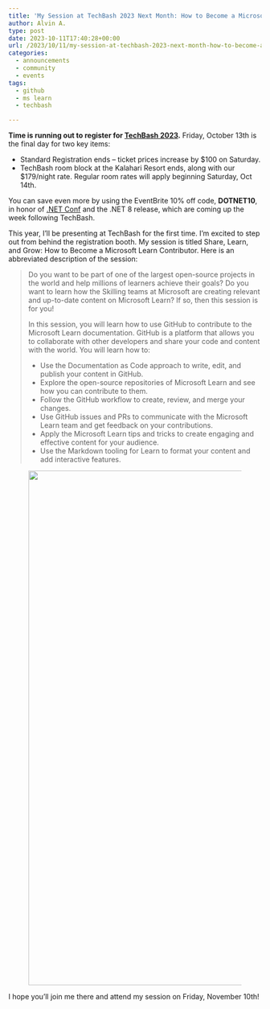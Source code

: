 ```yaml
---
title: 'My Session at TechBash 2023 Next Month: How to Become a Microsoft Learn Contributor'
author: Alvin A.
type: post
date: 2023-10-11T17:40:28+00:00
url: /2023/10/11/my-session-at-techbash-2023-next-month-how-to-become-a-microsoft-learn-contributor/
categories:
  - announcements
  - community
  - events
tags:
  - github
  - ms learn
  - techbash

---
```

**Time is running out to register for [TechBash 2023][1].** Friday, October 13th is the final day for two key items:

<ul class="wp-block-list">
  <li>
    Standard Registration ends &#8211; ticket prices increase by $100 on Saturday.
  </li>
  <li>
    TechBash room block at the Kalahari Resort ends, along with our $179/night rate. Regular room rates will apply beginning Saturday, Oct 14th.
  </li>
</ul>

You can save even more by using the EventBrite 10% off code, **DOTNET10**, in honor of [.NET Conf][2] and the .NET 8 release, which are coming up the week following TechBash.

This year, I&#8217;ll be presenting at TechBash for the first time. I&#8217;m excited to step out from behind the registration booth. My session is titled Share, Learn, and Grow: How to Become a Microsoft Learn Contributor. Here is an abbreviated description of the session:

<blockquote class="wp-block-quote is-layout-flow wp-block-quote-is-layout-flow">
  <p>
    Do you want to be part of one of the largest open-source projects in the world and help millions of learners achieve their goals? Do you want to learn how the Skilling teams at Microsoft are creating relevant and up-to-date content on Microsoft Learn? If so, then this session is for you!
  </p>
  
  <p>
    In this session, you will learn how to use GitHub to contribute to the Microsoft Learn documentation. GitHub is a platform that allows you to collaborate with other developers and share your code and content with the world. You will learn how to:
  </p>
  
  <ul class="wp-block-list">
    <li>
      Use the Documentation as Code approach to write, edit, and publish your content in GitHub.
    </li>
    <li>
      Explore the open-source repositories of Microsoft Learn and see how you can contribute to them.
    </li>
    <li>
      Follow the GitHub workflow to create, review, and merge your changes.
    </li>
    <li>
      Use GitHub issues and PRs to communicate with the Microsoft Learn team and get feedback on your contributions.
    </li>
    <li>
      Apply the Microsoft Learn tips and tricks to create engaging and effective content for your audience.
    </li>
    <li>
      Use the Markdown tooling for Learn to format your content and add interactive features.
    </li>
  </ul>
</blockquote><figure class="wp-block-image size-large">

[<img loading="lazy" decoding="async" width="1024" height="1024" src="/wp-content/uploads/2023/10/Ashcraft_-_Learn_Share_and_Grow_How_to_Become_a_Microsoft_Learn_Contributor_477580-1024x1024.png" alt="" class="wp-image-35245" srcset="/wp-content/uploads/2023/10/Ashcraft_-_Learn_Share_and_Grow_How_to_Become_a_Microsoft_Learn_Contributor_477580-1024x1024.png 1024w, /wp-content/uploads/2023/10/Ashcraft_-_Learn_Share_and_Grow_How_to_Become_a_Microsoft_Learn_Contributor_477580-300x300.png 300w, /wp-content/uploads/2023/10/Ashcraft_-_Learn_Share_and_Grow_How_to_Become_a_Microsoft_Learn_Contributor_477580-150x150.png 150w, /wp-content/uploads/2023/10/Ashcraft_-_Learn_Share_and_Grow_How_to_Become_a_Microsoft_Learn_Contributor_477580-768x768.png 768w, /wp-content/uploads/2023/10/Ashcraft_-_Learn_Share_and_Grow_How_to_Become_a_Microsoft_Learn_Contributor_477580.png 1080w" sizes="auto, (max-width: 660px) 100vw, 660px" />][3]</figure> 

I hope you&#8217;ll join me there and attend my session on Friday, November 10th!

 [1]: https://techbash.com/
 [2]: https://www.dotnetconf.net/
 [3]: /wp-content/uploads/2023/10/Ashcraft_-_Learn_Share_and_Grow_How_to_Become_a_Microsoft_Learn_Contributor_477580.png